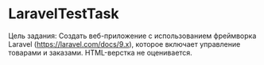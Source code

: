# LaravelTestTask
Цель задания: Создать веб-приложение с использованием фреймворка Laravel (https://laravel.com/docs/9.x), которое включает управление товарами и заказами. HTML-верстка не оценивается.
